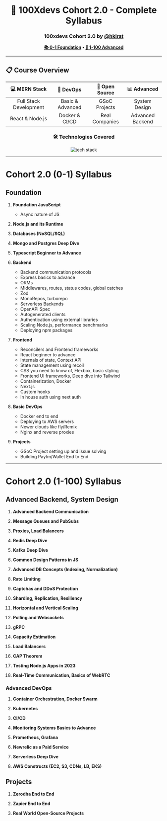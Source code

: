 <div align="center">

# 🚀 100Xdevs Cohort 2.0 - Complete Syllabus

### 100xdevs Cohort 2.0 by [@hkirat](https://github.com/hkirat)

**[📚 0-1 Foundation](https://github.com/chandanck22/100xdevs_2.0/tree/main/0-1) • [🎯 1-100 Advanced](https://github.com/chandanck22/100xdevs_2.0/tree/main/1-100)**

</div>

---

## 📋 Course Overview

<div align="center">

| 💻 **MERN Stack** | 🔧 **DevOps** | 🌟 **Open Source** | 📊 **Advanced** |
|:---:|:---:|:---:|:---:|
| Full Stack Development | Basic & Advanced | GSoC Projects | System Design |
| React & Node.js | Docker & CI/CD | Real Companies | Advanced Backend |

### 🛠️ Technologies Covered

<img src="https://skillicons.dev/icons?i=react,nodejs,mongodb,express,nextjs,typescript,tailwind,docker,aws,git" alt="tech stack" />

</div>

---

# Cohort 2.0  (0-1) Syllabus 


## Foundation

1. **Foundation JavaScript**
   - Async nature of JS

2. **Node.js and its Runtime**
   
3. **Databases (NoSQL/SQL)**
   
4. **Mongo and Postgres Deep Dive**
   
5. **Typescript Beginner to Advance**
   
6. **Backend**
   - Backend communication protocols
   - Express basics to advance
   - ORMs
   - Middlewares, routes, status codes, global catches
   - Zod
   - MonoRepos, turborepo
   - Serverless Backends
   - OpenAPI Spec
   - Autogenerated clients
   - Authentication using external libraries
   - Scaling Node.js, performance benchmarks
   - Deploying npm packages

7. **Frontend**
   - Reconcilers and Frontend frameworks
   - React beginner to advance
   - Internals of state, Context API
   - State management using recoil
   - CSS you need to know of, Flexbox, basic styling
   - Frontend UI frameworks, Deep dive into Tailwind
   - Containerization, Docker
   - Next.js
   - Custom hooks
   - In house auth using next auth

8. **Basic DevOps**
   - Docker end to end
   - Deploying to AWS servers
   - Newer clouds like fly/Remix
   - Nginx and reverse proxies

9. **Projects**
   - GSoC Project setting up and issue solving
   - Building Paytm/Wallet End to End
  
---
  
# Cohort 2.0  (1-100) Syllabus 


## Advanced Backend, System Design

1. **Advanced Backend Communication**
   
2. **Message Queues and PubSubs**
   
3. **Proxies, Load Balancers**
   
4. **Redis Deep Dive**
   
5. **Kafka Deep Dive**
   
6. **Common Design Patterns in JS**
   
7. **Advanced DB Concepts (Indexing, Normalization)**
   
8. **Rate Limiting**
   
9. **Captchas and DDoS Protection**
   
10. **Sharding, Replication, Resiliency**
    
11. **Horizontal and Vertical Scaling**
    
12. **Polling and Websockets**
    
13. **gRPC**
    
14. **Capacity Estimation**
    
15. **Load Balancers**
    
16. **CAP Theorem**
    
17. **Testing Node.js Apps in 2023**
    
18. **Real-Time Communication, Basics of WebRTC**



### Advanced DevOps

1. **Container Orchestration, Docker Swarm**
   
2. **Kubernetes**
   
3. **CI/CD**
   
4. **Monitoring Systems Basics to Advance**
   
5. **Prometheus, Grafana**
   
6. **Newrelic as a Paid Service**
   
7. **Serverless Deep Dive**
   
8. **AWS Constructs (EC2, S3, CDNs, LB, EKS)**

## Projects

1. **Zerodha End to End**
   
2. **Zapier End to End**
   
3. **Real World Open-Source Projects**




